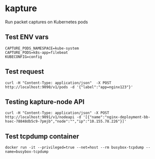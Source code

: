 # kapture
Run packet captures on Kubernetes pods


## Test ENV vars

```
CAPTURE_PODS_NAMESPACE=kube-system
CAPTURE_PODS=k8s-app=filebeat
KUBECONFIG=config
```
## Test request

```
curl -H "Content-Type: application/json"  -X POST http://localhost:9090/v1/pods -d '{"label":"app=nginx123"}'
```

## Testing kapture-node API

```
curl -H "Content-Type: application/json" -X POST http://localhost:9091/v1/nodeapi -d '[{"name":"nginx-deployment-bb-hsec-78848db5c9-7pmjb","node":"","ip":"10.155.78.226"}]'
```

## Test tcpdump container
```
docker run -it --privileged=true --net=host --rm busybox-tcpdump --name=busybox-tcpdump
```

